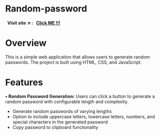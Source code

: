 # Random-password

#### &nbsp; Visit site :arrow_upper_right: : &nbsp; [Click ME !!!](https://kallangouda.github.io/Random-password/)

# Overview
This is a simple web application that allows users to generate random passwords. The project is built using HTML, CSS, and JavaScript.

# Features
**• Random Password Generation:** Users can click a button to generate a random password with configurable length and complexity.
- Generate random passwords of varying lengths
- Option to include uppercase letters, lowercase letters, numbers, and special characters in the generated password
- Copy password to clipboard functionality
